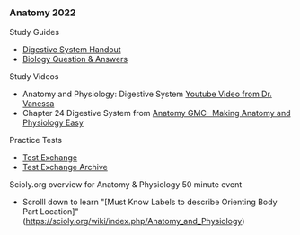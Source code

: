 ###  Anatomy 2022
Study Guides
- [Digestive System Handout](https://www.soinc.org/sites/default/files/uploaded_files/2018_OVERVIEW_DIGESTIVE_SYSTEM_HANDOUT.pdf)
- [Biology Question & Answers](https://www.biology-questions-and-answers.com/physiology-review.html)

Study Videos
- Anatomy and Physiology: Digestive System [Youtube Video from Dr. Vanessa](https://youtu.be/vq6Ez993j0Q) 
- Chapter 24 Digestive System from [Anatomy GMC- Making Anatomy and Physiology Easy](https://youtu.be/fW1KTOk334s)

Practice Tests
- [Test Exchange](https://scioly.org/wiki/index.php/2018_)
- [Test Exchange Archive](https://scioly.org/wiki/index.php/Test_Exchange_Archive#Past_Years_.282015_and_before.29)

Scioly.org overview for Anatomy & Physiology 50 minute event
- Scrolll down to learn "[Must Know Labels to describe Orienting Body Part Location]"(https://scioly.org/wiki/index.php/Anatomy_and_Physiology)


 



